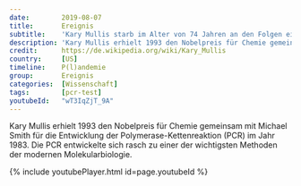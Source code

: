 ```yaml
---
date:        2019-08-07
title:       Ereignis
subtitle:    'Kary Mullis starb im Alter von 74 Jahren an den Folgen einer Lungenentzündung.'
description: 'Kary Mullis erhielt 1993 den Nobelpreis für Chemie gemeinsam mit Michael Smith für die Entwicklung der Polymerase-Kettenreaktion (PCR) im Jahr 1983. Die PCR entwickelte sich rasch zu einer der wichtigsten Methoden der modernen Molekularbiologie.'
credit:      https://de.wikipedia.org/wiki/Kary_Mullis
country:     [US]
timeline:    P(l)andemie
group:       Ereignis
categories:  [Wissenschaft]
tags:        [pcr-test]
youtubeId:   "wT3IqZjT_9A"
---
```

Kary Mullis erhielt 1993 den Nobelpreis für Chemie gemeinsam mit Michael Smith für die Entwicklung der Polymerase-Kettenreaktion (PCR) im Jahr 1983. Die PCR entwickelte sich rasch zu einer der wichtigsten Methoden der modernen Molekularbiologie.

{% include youtubePlayer.html id=page.youtubeId %}
